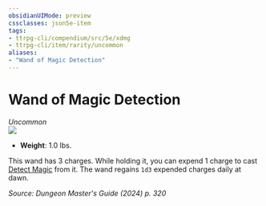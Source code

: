 ```yaml
---
obsidianUIMode: preview
cssclasses: json5e-item
tags:
- ttrpg-cli/compendium/src/5e/xdmg
- ttrpg-cli/item/rarity/uncommon
aliases: 
- "Wand of Magic Detection"
---
```

# Wand of Magic Detection
*Uncommon*  
![](Mechanics/items/img/wand-of-magic-detection.webp#right)

- **Weight**: 1.0 lbs.

This wand has 3 charges. While holding it, you can expend 1 charge to cast [Detect Magic](Mechanics/spells/detect-magic-xphb.md) from it. The wand regains `1d3` expended charges daily at dawn.

*Source: Dungeon Master's Guide (2024) p. 320*